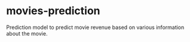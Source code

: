 # movies-prediction
Prediction model to predict movie revenue based on various information about the movie.
